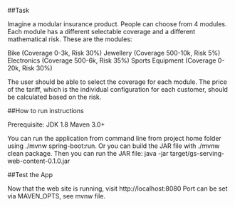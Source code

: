 ##Task

Imagine a modular insurance product.
People can choose from 4 modules.
Each module has a different selectable coverage and a different mathematical risk.
These are the modules:

Bike (Coverage 0-3k, Risk 30%)
Jewellery (Coverage 500-10k, Risk 5%)
Electronics (Coverage 500-6k, Risk 35%)
Sports Equipment (Coverage 0-20k, Risk 30%)

The user should be able to select the coverage for each module.
The price of the tariff, which is the individual configuration for each customer, should be calculated based on the risk.

##How to run instructions

Prerequisite:
JDK 1.8
Maven 3.0+

You can run the application from command line from project home folder using ./mvnw spring-boot:run.
Or you can build the JAR file with ./mvnw clean package. Then you can run the JAR file:
java -jar target/gs-serving-web-content-0.1.0.jar

##Test the App

Now that the web site is running, visit http://localhost:8080
Port can be set via MAVEN_OPTS, see mvnw file.